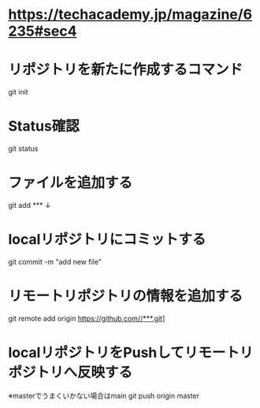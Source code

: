 # https://techacademy.jp/magazine/6235#sec4


# リポジトリを新たに作成するコマンド
git init

# Status確認
git status

# ファイルを追加する
git add ***
↓
# localリポジトリにコミットする
git commit -m "add new file"

# リモートリポジトリの情報を追加する
git remote add origin https://github.com//***.git]

# localリポジトリをPushしてリモートリポジトリへ反映する
※masterでうまくいかない場合はmain
git push origin master
